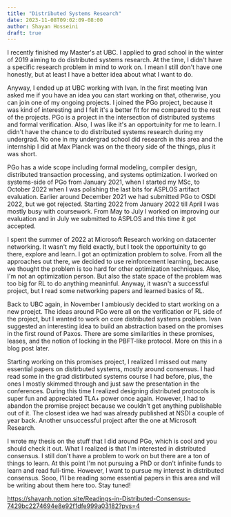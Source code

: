 ```yaml
---
title: "Distributed Systems Research"
date: 2023-11-08T09:02:09-08:00
author: Shayan Hosseini
draft: true
---
```


I recently finished my Master's at UBC. I applied to grad school in the winter
of 2019 aiming to do distributed systems research. At the time, I didn't have a
specific research problem in mind to work on. I mean I still don't have one
honestly, but at least I have a better idea about what I want to do. 

Anyway, I ended up at UBC working with Ivan. In the first meeting Ivan asked me
if you have an idea you can start working on that, otherwise, you can join one
of my ongoing projects. I joined the PGo project, because it was kind of
interesting and I felt it's a better fit for me compared to the rest of the
projects. PGo is a project in the intersection of distributed systems and formal
verification. Also, I was like it's an opportuinity for me to learn. I didn't
have the chance to do distributed systems research during my undergrad. No one
in my undergrad school did research in this area and the internship I did at Max
Planck was on the theory side of the things, plus it was short.

PGo has a wide scope including formal modeling, compiler design, distributed
transaction processing, and systems optimization. I worked on systems-side of
PGo from January 2021, when I started my MSc, to October 2022 when I was
polishing the last bits for ASPLOS artifact evaluation. Earlier around December
2021 we had submitted PGo to OSDI 2022, but we got rejected. Starting 2022 from
January 2022 till April I was mostly busy with coursework. From May to July I
worked on improving our evaluation and in July we submitted to ASPLOS and this
time it got accepted.

I spent the summer of 2022 at Microsoft Research working on datacenter
networking. It wasn't my field exactly, but I took the opportuinity to go there,
explore and learn. I got an optimization problem to solve. From all the
approaches out there, we decided to use reinforcement learning, because we
thought the problem is too hard for other optimization techniques. Also, I'm not
an optimization person. But also the state space of the problem was too big for
RL to do anything meaninful. Anyway, it wasn't a successful project, but I read
some networking papers and learned basics of RL.

Back to UBC again, in November I ambiously decided to start working on a new
proejct. The ideas around PGo were all on the verification or PL side of the
project, but I wanted to work on core distributed systems problem. Ivan
suggested an interesting idea to build an abstraction based on the promises in
the first round of Paxos. There are some similarities in these promises, leases,
and the notion of locking in the PBFT-like protocol. More on this in a blog post
later. 

Starting working on this promises project, I realized I missed out many
essential papers on distirbuted systems, mostly around consensus. I had read
some in the grad distirbuted systems course I had before, plus, the ones I
mostly skimmed through and just saw the presentation in the conferences. During
this time I realized designing distributed protocols is super fun and
appreciated TLA+ power once again. However, I had to abandon the promise project
because we couldn't get anything publishable out of it. The closest idea we had
was already published at NSDI a couple of year back. Another unsuccessful
project after the one at Microsoft Research.

I wrote my thesis on the stuff that I did around PGo, which is cool and you
should check it out. What I realized is that I'm interested in distributed
consensus. I still don't have a problem to work on but there are a ton of things
to learn. At this point I'm not pursuing a PhD or don't infinite funds to learn
and read full-time. However, I want to pursue my interest in distributed
consensus. Sooo, I'll be reading some essential papers in this area and will be
writing about them here too. Stay tuned!

https://shayanh.notion.site/Readings-in-Distributed-Consensus-7429bc2274694e8e92f1dfe999a03182?pvs=4
